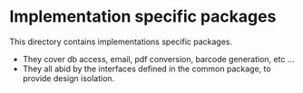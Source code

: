 
# Implementation specific packages

This directory contains implementations specific packages.

* They cover db access, email, pdf conversion, barcode generation, etc ...
* They all abid by the interfaces defined in the common package, to provide design isolation.

